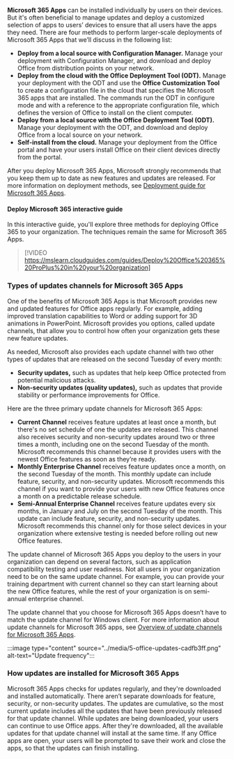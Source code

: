**Microsoft 365 Apps** can be installed individually by users on their devices. But it's often beneficial to manage updates and deploy a customized selection of apps to users’ devices to ensure that all users have the apps they need. There are four methods to perform larger-scale deployments of Microsoft 365 Apps that we’ll discuss in the following list:

 -  **Deploy from a local source with Configuration Manager.** Manage your deployment with Configuration Manager, and download and deploy Office from distribution points on your network.
 -  **Deploy from the cloud with the Office Deployment Tool (ODT).** Manage your deployment with the ODT and use the **Office Customization Tool** to create a configuration file in the cloud that specifies the Microsoft 365 apps that are installed. The commands run the ODT in configure mode and with a reference to the appropriate configuration file, which defines the version of Office to install on the client computer.
 -  **Deploy from a local source with the Office Deployment Tool (ODT).** Manage your deployment with the ODT, and download and deploy Office from a local source on your network.
 -  **Self-install from the cloud.** Manage your deployment from the Office portal and have your users install Office on their client devices directly from the portal.

After you deploy Microsoft 365 Apps, Microsoft strongly recommends that you keep them up to date as new features and updates are released. For more information on deployment methods, see [Deployment guide for Microsoft 365 Apps](/deployoffice/deployment-guide-microsoft-365-apps?azure-portal=true).

#### Deploy Microsoft 365 interactive guide

In this interactive guide, you'll explore three methods for deploying Office 365 to your organization. The techniques remain the same for Microsoft 365 Apps.

> [!VIDEO https://mslearn.cloudguides.com/guides/Deploy%20Office%20365%20ProPlus%20in%20your%20organization]

### Types of updates channels for Microsoft 365 Apps

One of the benefits of Microsoft 365 Apps is that Microsoft provides new and updated features for Office apps regularly. For example, adding improved translation capabilities to Word or adding support for 3D animations in PowerPoint. Microsoft provides you options, called update channels, that allow you to control how often your organization gets these new feature updates.

As needed, Microsoft also provides each update channel with two other types of updates that are released on the second Tuesday of every month:

 -  **Security updates,** such as updates that help keep Office protected from potential malicious attacks.
 -  **Non-security updates (quality updates),** such as updates that provide stability or performance improvements for Office.

Here are the three primary update channels for Microsoft 365 Apps:

 -  **Current Channel** receives feature updates at least once a month, but there's no set schedule of one the updates are released. This channel also receives security and non-security updates around two or three times a month, including one on the second Tuesday of the month. Microsoft recommends this channel because it provides users with the newest Office features as soon as they’re ready.
 -  **Monthly Enterprise Channel** receives feature updates once a month, on the second Tuesday of the month. This monthly update can include feature, security, and non-security updates. Microsoft recommends this channel if you want to provide your users with new Office features once a month on a predictable release schedule.
 -  **Semi-Annual Enterprise Channel** receives feature updates every six months, in January and July on the second Tuesday of the month. This update can include feature, security, and non-security updates. Microsoft recommends this channel only for those select devices in your organization where extensive testing is needed before rolling out new Office features.

The update channel of Microsoft 365 Apps you deploy to the users in your organization can depend on several factors, such as application compatibility testing and user readiness. Not all users in your organization need to be on the same update channel. For example, you can provide your training department with current channel so they can start learning about the new Office features, while the rest of your organization is on semi-annual enterprise channel.

The update channel that you choose for Microsoft 365 Apps doesn’t have to match the update channel for Windows client. For more information about update channels for Microsoft 365 apps, see [Overview of update channels for Microsoft 365 Apps](/DeployOffice/overview-update-channels?azure-portal=true).

:::image type="content" source="../media/5-office-updates-cadfb3ff.png" alt-text="Update frequency":::


### How updates are installed for Microsoft 365 Apps

Microsoft 365 Apps checks for updates regularly, and they're downloaded and installed automatically. There aren’t separate downloads for feature, security, or non-security updates. The updates are cumulative, so the most current update includes all the updates that have been previously released for that update channel. While updates are being downloaded, your users can continue to use Office apps. After they're downloaded, all the available updates for that update channel will install at the same time. If any Office apps are open, your users will be prompted to save their work and close the apps, so that the updates can finish installing.
